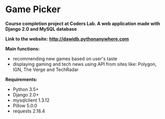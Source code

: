 # Game Picker

**Course completion project at Coders Lab. A web application made with Django 2.0 and MySQL database**

**Link to the website:**
**http://dawidb.pythonanywhere.com**

**Main functions:**
- recommending new games based on user's taste
- displaying gaming and tech news using API from sites like: Polygon, IGN, The Verge and TechRadar

**Requirements:**
- Python 3.5+
- Django 2.0+
- mysqlclient 1.3.12
- Pillow 5.0.0
- requests 2.18.4
